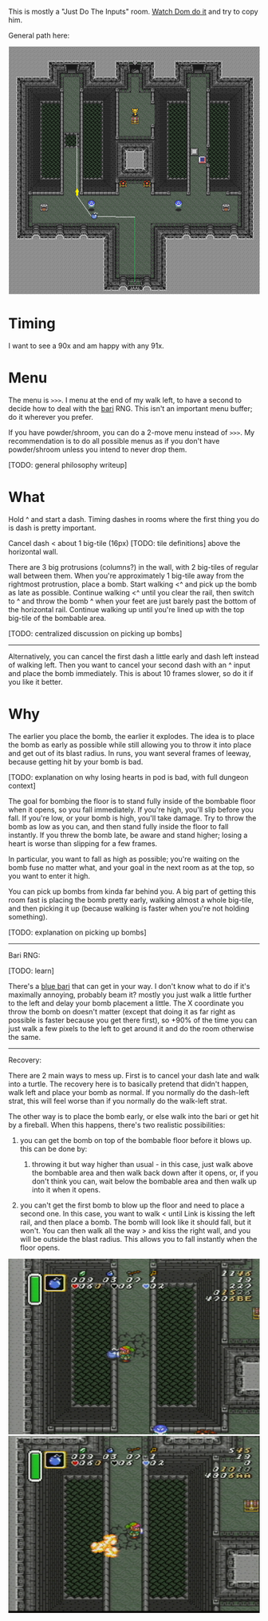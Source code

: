 This is mostly a "Just Do The Inputs" room. [Watch Dom do it](https://api.strats.alttp.run/media/roomtimes/DomTurchi_junction-2.mp4) and try to copy him.

General path here:

![junction2_path](junction2.png)


# Timing

I want to see a 90x and am happy with any 91x.

# Menu

The menu is `>>>`.  I menu at the end of my walk left, to have a second to decide how to deal with the [bari](../../enemies/blue_bari.md) RNG. This isn't an important menu buffer; do it wherever you prefer.

If you have powder/shroom, you can do a 2-move menu instead of `>>>`. My recommendation is to do all possible menus as if you don't have powder/shroom unless you intend to never drop them.

[TODO: general philosophy writeup]


# What

Hold ^ and start a dash. Timing dashes in rooms where the first thing you do is dash is pretty important.

Cancel dash < about 1 big-tile (16px) [TODO: tile definitions] above the horizontal wall. 

There are 3 big protrusions (columns?) in the wall, with 2 big-tiles of regular wall between them. When you're approximately 1 big-tile away from the rightmost protrustion, place a bomb. Start walking <^ and pick up the bomb as late as possible. Continue walking <^ until you clear the rail, then switch to ^ and throw the bomb ^ when your feet are just barely past the bottom of the horizontal rail. Continue walking up until you're lined up with the top big-tile of the bombable area.

[TODO: centralized discussion on picking up bombs]

-----

Alternatively, you can cancel the first dash a little early and dash left instead of walking left. Then you want to cancel your second dash with an ^ input and place the bomb immediately. This is about 10 frames slower, so do it if you like it better.


# Why

The earlier you place the bomb, the earlier it explodes. The idea is to place the bomb as early as possible while still allowing you to throw it into place and get out of its blast radius. In runs, you want several frames of leeway, because getting hit by your bomb is bad.

[TODO: explanation on why losing hearts in pod is bad, with full dungeon context]

The goal for bombing the floor is to stand fully inside of the bombable floor when it opens, so you fall immediately. If you're high, you'll slip before you fall. If you're low, or your bomb is high, you'll take damage. Try to throw the bomb as low as you can, and then stand fully inside the floor to fall instantly. If you threw the bomb late, be aware and stand higher; losing a heart is worse than slipping for a few frames.

In particular, you want to fall as high as possible; you're waiting on the bomb fuse no matter what, and your goal in the next room as at the top, so you want to enter it high.

You can pick up bombs from kinda far behind you. A big part of getting this room fast is placing the bomb pretty early, walking almost a whole big-tile, and then picking it up (because walking is faster when you're not holding something).

[TODO: explanation on picking up bombs]

-----

Bari RNG:

[TODO: learn]

There's a [blue bari](../../enemies/blue_bari.md) that can get in your way. I don't know what to do if it's maximally annoying, probably beam it? mostly you just walk a little further to the left and delay your bomb placement a little. The X coordinate you throw the bomb on doesn't matter (except that doing it as far right as possible is faster because you get there first), so +90% of the time you can just walk a few pixels to the left to get around it and do the room otherwise the same.

-----

Recovery:

There are 2 main ways to mess up. First is to cancel your dash late and walk into a turtle. The recovery here is to basically pretend that didn't happen, walk left and place your bomb as normal. If you normally do the dash-left strat, this will feel worse than if you normally do the walk-left strat.

The other way is to  place the bomb early, or else walk into the bari or get hit by a fireball. When this happens, there's two realistic possibilities:

1. you can get the bomb on top of the bombable floor before it blows up. this can be done by:
    1. throwing it but way higher than usual - in this case, just walk above the bombable area and then walk back down after it opens, or, if you don't think you can, wait below the bombable area and then walk up into it when it opens.

1. you can't get the first bomb to blow up the floor and need to place a second one. In this case, you want to walk < until Link is kissing the left rail, and then place a bomb. The bomb will look like it should fall, but it won't. You can then walk all the way > and kiss the right wall, and you will be outside the blast radius. This allows you to fall instantly when the floor opens. 

![junction2_recovery_1.png](junction2_recovery_1.png)
![junction2_recovery_2.png](junction2_recovery_2.png)
